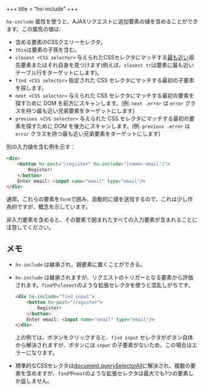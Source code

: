 +++
title = "hx-include"
+++

`hx-include` 属性を使うと、AJAXリクエストに追加要素の値を含めることができます。この属性の値は:

* 含める要素のCSSクエリーセレクタ。
* `this`は要素の子孫を含む。
* `closest <CSS selector>` 与えられたCSSセレクタにマッチする[最も近い](https://developer.mozilla.org/docs/Web/API/Element/closest)祖先要素またはそれ自身を見つけます(例えば、`closest tr`は要素に最も近いテーブル行をターゲットにします)。
* `find <CSS selector>` 指定された CSS セレクタにマッチする最初の子要素を探します。
* `next <CSS selector>` 与えられた CSS セレクタにマッチする最初の要素を探すために DOM を前方にスキャンします。(例: `next .error` は `error` クラスを持つ最も近い兄弟要素をターゲットにします)
* `previous <CSS selector>` 与えられた CSS セレクタにマッチする最初の要素を探すために DOM を後方にスキャンします。(例: `previous .error` は `error` クラスを持つ最も近い兄弟要素をターゲットにします)

別の入力値を含む例を示す：

```html
<div>
    <button hx-post="/register" hx-include="[name='email']">
        Register!
    </button>
    Enter email: <input name="email" type="email"/>
</div>
```

通常、これらの要素を`form`で囲み、自動的に値を送信するので、これは少し作為的ですが、概念を示しています。

非入力要素を含めると、その要素で囲まれたすべての入力要素が含まれることに注意してください。

## メモ

* `hx-include` は継承され、親要素に置くことができる。
* `hx-include` は継承されますが、リクエストのトリガーとなる要素から評価されます。`find`や`closest`のような拡張セレクタを使うと混乱しがちです。

  ```html
  <div hx-include="find input">
      <button hx-post="/register">
          Register!
      </button>
      Enter email: <input name="email" type="email"/>
  </div>
  ```
  上の例では、ボタンをクリックすると、`find input` セレクタがボタン自体から解決されますが、ボタンには `input` の子要素がないため、この場合はエラーになります。
* 標準的なCSSセレクタは[document.querySelectorAll](https://developer.mozilla.org/docs/Web/API/Document/querySelectorAll)に解決され、複数の要素を含めますが、`find`や`next`のような拡張セレクタは最大でも1つの要素しか返しません。